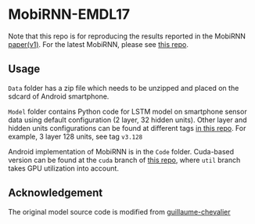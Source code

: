 
# MobiRNN-EMDL17

Note that this repo is for reproducing the results reported in the MobiRNN [paper(v1)](https://arxiv.org/abs/1706.00878). For the latest MobiRNN, please see [this repo](https://github.com/csarron/MobiRnn).


## Usage

`Data` folder has a zip file which needs to be unzipped and placed on the sdcard of Android smartphone.

`Model` folder contains Python code for LSTM model on smartphone sensor data using default configuration (2 layer, 32 hidden units). Other layer and hidden units configurations can be found at different tags [in this repo](https://github.com/csarron/lstm_har). For example, 3 layer 128 units, see tag `v3.128`

Android implementation of MobiRNN is in the `Code` folder. Cuda-based version can be found at the `cuda` branch of [this repo](https://github.com/csarron/MobiRnn), where `util` branch takes GPU utilization into account.


## Acknowledgement
The original model source code is modified from
[guillaume-chevalier](https://github.com/guillaume-chevalier/LSTM-Human-Activity-Recognition)
